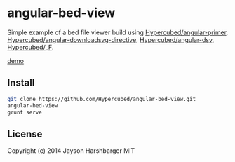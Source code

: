 angular-bed-view
================

Simple example of a bed file viewer build using [Hypercubed/angular-primer](http://github.com/Hypercubed/angular-primer/), [Hypercubed/angular-downloadsvg-directive](http://github.com/Hypercubed/angular-downloadsvg-directive/), [Hypercubed/angular-dsv](http://github.com/Hypercubed/angular-dsv/), [Hypercubed/_F](http://github.com/Hypercubed/_F/).

[demo](http://hypercubed.github.io/angular-bed-view/)

## Install
 
```bash
git clone https://github.com/Hypercubed/angular-bed-view.git
angular-bed-view
grunt serve
```

## License
Copyright (c) 2014 Jayson Harshbarger
MIT
